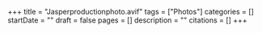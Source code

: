 +++
title = "Jasperproductionphoto.avif"
tags = ["Photos"]
categories = []
startDate = ""
draft = false
pages = []
description = ""
citations = []
+++
